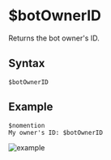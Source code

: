 # $botOwnerID
Returns the bot owner's ID.

## Syntax
```
$botOwnerID
```

## Example
```
$nomention
My owner's ID: $botOwnerID
```
![example](https://user-images.githubusercontent.com/113303649/210353474-b094289c-3bec-4e6c-b8cc-c9ac79f0f43d.png)
